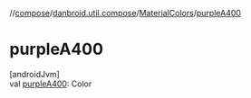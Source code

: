 //[compose](../../../index.md)/[danbroid.util.compose](../index.md)/[MaterialColors](index.md)/[purpleA400](purple-a400.md)

# purpleA400

[androidJvm]\
val [purpleA400](purple-a400.md): Color
